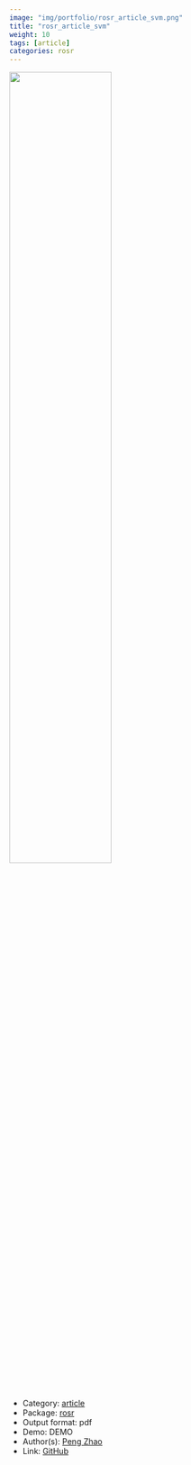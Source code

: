 ```yaml
---
image: "img/portfolio/rosr_article_svm.png"
title: "rosr_article_svm"
weight: 10
tags: [article]
categories: rosr
---
```




<!--more-->

<p><a href="../../img/portfolio/rosr_article_svm.png"><img class = "jf-image-shadow" src="../../img/portfolio/rosr_article_svm.png", width="60%"></a></p>

- Category: [article](../../tags/article)
- Package: [rosr](rosr)
- Output format: pdf
- Demo: DEMO
- Author(s): [Peng Zhao](https://pzhao.org)
- Link: [GitHub](https://github.com/pzhaonet/rosr)


